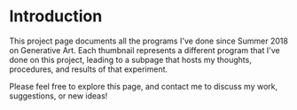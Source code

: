 # Introduction
This project page documents all the programs I've done since Summer 2018 on Generative Art. Each thumbnail represents a different program that I've done on this project, leading to a subpage that hosts my thoughts, procedures, and results of that experiment.

Please feel free to explore this page, and contact me to discuss my work, suggestions, or new ideas!
